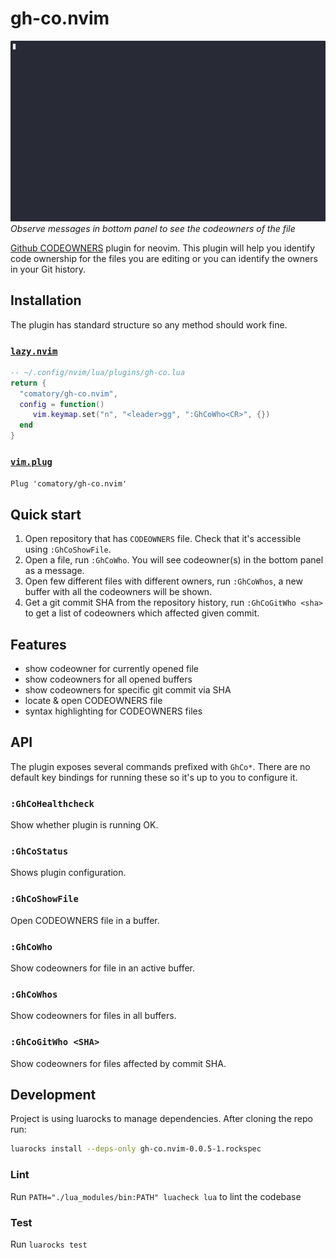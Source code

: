# gh-co.nvim

![gh-co demo](gh-co.gif)
*Observe messages in bottom panel to see the codeowners of the file*

[Github CODEOWNERS](https://docs.github.com/en/repositories/managing-your-repositorys-settings-and-features/customizing-your-repository/about-code-owners) plugin for neovim. This plugin will help you identify code ownership for the files you are editing or you can identify the owners in your Git history.

## Installation

The plugin has standard structure so any method should work fine.

### [`lazy.nvim`](https://github.com/folke/lazy.nvim)

```lua
-- ~/.config/nvim/lua/plugins/gh-co.lua
return {
  "comatory/gh-co.nvim",
  config = function()
     vim.keymap.set("n", "<leader>gg", ":GhCoWho<CR>", {})
  end
}
```

### [`vim.plug`](https://github.com/junegunn/vim-plug)

`Plug 'comatory/gh-co.nvim'`

## Quick start

1. Open repository that has `CODEOWNERS` file. Check that it's accessible using `:GhCoShowFile`.
2. Open a file, run `:GhCoWho`. You will see codeowner(s) in the bottom panel as a message.
3. Open few different files with different owners, run `:GhCoWhos`, a new buffer with all the codeowners will be shown.
4. Get a git commit SHA from the repository history, run `:GhCoGitWho <sha>` to get a list of codeowners which affected given commit.

## Features

* show codeowner for currently opened file
* show codeowners for all opened buffers
* show codeowners for specific git commit via SHA
* locate & open CODEOWNERS file
* syntax highlighting for CODEOWNERS files

## API

The plugin exposes several commands prefixed with `GhCo*`. There are no default key bindings for running these so it's up to you to configure it.

### `:GhCoHealthcheck`

Show whether plugin is running OK.

### `:GhCoStatus`

Shows plugin configuration.

### `:GhCoShowFile`

Open CODEOWNERS file in a buffer.

### `:GhCoWho`

Show codeowners for file in an active buffer.

### `:GhCoWhos`

Show codeowners for files in all buffers.

### `:GhCoGitWho <SHA>`

Show codeowners for files affected by commit SHA.

## Development

Project is using luarocks to manage dependencies. After cloning the repo run:

```bash
luarocks install --deps-only gh-co.nvim-0.0.5-1.rockspec
```

### Lint

Run `PATH="./lua_modules/bin:PATH" luacheck lua` to lint the codebase

### Test

Run `luarocks test`
